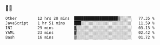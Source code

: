 ### 👨‍💻

<!--START_SECTION:waka-->

```txt
Other         12 hrs 20 mins  ███████████████████▒░░░░░   77.35 %
JavaScript    1 hr 51 mins    ███░░░░░░░░░░░░░░░░░░░░░░   11.59 %
INI           29 mins         ▓░░░░░░░░░░░░░░░░░░░░░░░░   03.13 %
YAML          23 mins         ▓░░░░░░░░░░░░░░░░░░░░░░░░   02.42 %
Bash          16 mins         ▒░░░░░░░░░░░░░░░░░░░░░░░░   01.72 %
```

<!--END_SECTION:waka-->
